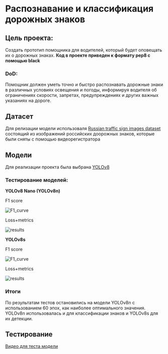 # Распознавание и классификация дорожных знаков

## Цель проекта:

Создать прототип помощника для водителей, который будет оповещать их о дорожных знаках. **Код в проекте приведен к формату pep8 с помощью black**

### DoD:
Помощник должен уметь точно и быстро распознавать дорожные знаки в различных условиях освещения и погоды, информируя водителя об ограничениях скорости, запретах, предупреждениях и других важных указаниях на дороге.


## Датасет

Для релизации модели использоваля [Russian traffic sign images dataset](https://www.kaggle.com/datasets/watchman/rtsd-dataset) состоящий из изображений российских доорожных знаков, которые были сняты с помощью видеорегистратора


## Модели

Для реализации проекта была выбрана [YOLOv8](https://github.com/ultralytics/ultralytics)

### Тестирование моделей:

**YOLOv8 Nano (YOLOv8n)**

F1 score

![F1_curve](https://github.com/KirillAn/traffic_ru/assets/69241093/08ab8177-327c-42e7-ae8c-c11bb2486de0)

Loss+metrics

![results](https://github.com/KirillAn/traffic_ru/assets/69241093/0d094644-643a-4cff-8fbc-0b2619bce1e1)

**YOLOv8s**

F1 score

![F1_curve](https://github.com/KirillAn/traffic_ru/assets/69241093/09fd20ba-d363-4fcb-b87c-82e598d07dd0)

Loss+metrics

![results](https://github.com/KirillAn/traffic_ru/assets/69241093/0b5f65c7-0160-4bbf-b399-aee1dd551eb0)


### Итоги

По результатам тестов остановились на модели YOLOv8n с использованием 60 эпох, как наиболее оптимального значения.
YOLOv8n использовалась и для классификации знаков и YOLOv8s для их детекции.



## Тестирование

[Видео для теста модели](https://drive.google.com/drive/u/0/folders/1J8YER5fkejEVTa6xXUT6CQa-dITuXh1r)

